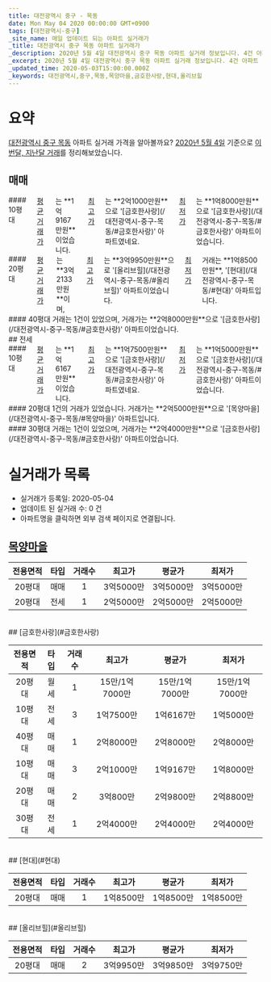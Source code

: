 ```yaml
---
title: 대전광역시 중구 - 목동
date: Mon May 04 2020 00:00:00 GMT+0900
tags: [대전광역시-중구]
_site_name: 매일 업데이트 되는 아파트 실거래가
_title: 대전광역시 중구 목동 아파트 실거래가
_description: 2020년 5월 4일 대전광역시 중구 목동 아파트 실거래 정보입니다. 4건 아파트 정보가 있습니다.
_excerpt: 2020년 5월 4일 대전광역시 중구 목동 아파트 실거래 정보입니다. 4건 아파트 정보가 있습니다.
_updated_time: 2020-05-03T15:00:00.000Z
_keywords: 대전광역시,중구,목동,목양마을,금호한사랑,현대,올리브힐
---
```





# 요약
<ins>대전광역시 중구 목동</ins> 아파트 실거래 가격을 알아볼까요? <ins>2020년 5월 4일</ins> 기준으로 <ins>이번달, 지난달 거래</ins>를 정리해보았습니다.

## 매매
<div class="container">
<div class="six columns" markdown="1">
#### 10평대
<ins>평균 거래가</ins>는 **1억9167만원**이었습니다. <ins>최고가</ins>는 **2억1000만원**으로 '[금호한사랑](/대전광역시-중구-목동/#금호한사랑)' 아파트였네요. <ins>최저가</ins>는 **1억8000만원**으로 '[금호한사랑](/대전광역시-중구-목동/#금호한사랑)' 아파트이었습니다.
</div>
<div class="six columns" markdown="1">
#### 20평대
<ins>평균 거래가</ins>는 **3억2133만원**이며, <ins>최고가</ins>는 **3억9950만원**으로 '[올리브힐](/대전광역시-중구-목동/#올리브힐)' 아파트이었습니다. <ins>최저가</ins> 거래는 **1억8500만원**, '[현대](/대전광역시-중구-목동/#현대)' 아파트입니다.
</div>
</div>
<div class="container">
<div class="twelve columns" markdown="1">
#### 40평대
거래는 1건이 있었으며, 거래가는 **2억8000만원**으로 '[금호한사랑](/대전광역시-중구-목동/#금호한사랑)' 아파트이었습니다.
</div>
</div>
## 전세
<div class="container">
<div class="six columns" markdown="1">
#### 10평대
<ins>평균 거래가</ins>는 **1억6167만원**이었습니다. <ins>최고가</ins>는 **1억7500만원**으로 '[금호한사랑](/대전광역시-중구-목동/#금호한사랑)' 아파트였네요. <ins>최저가</ins>는 **1억5000만원**으로 '[금호한사랑](/대전광역시-중구-목동/#금호한사랑)' 아파트이었습니다.
</div>
<div class="six columns" markdown="1">
#### 20평대
1건의 거래가 있었습니다. 거래가는 **2억5000만원**으로 '[목양마을](/대전광역시-중구-목동/#목양마을)' 아파트입니다.
</div>
</div>
<div class="container">
<div class="twelve columns" markdown="1">
#### 30평대
거래는 1건이 있었으며, 거래가는 **2억4000만원**으로 '[금호한사랑](/대전광역시-중구-목동/#금호한사랑)' 아파트이었습니다.
</div>
</div>



# 실거래가 목록
- 실거래가 등록일: 2020-05-04
- 업데이트 된 실거래 수: 0 건
- 아파트명을 클릭하면 외부 검색 페이지로 연결됩니다.

## [목양마을](#목양마을)

|전용면적|타입|거래수|최고가|평균가|최저가|
|:---:|:---:|:---:|:---:|:---:|:---:|
|20평대|<span class="deal-type-1">매매</span>|1|3억5000만|3억5000만|3억5000만|
|20평대|<span class="deal-type-2">전세</span>|1|2억5000만|2억5000만|2억5000만|

<br/>
## [금호한사랑](#금호한사랑)

|전용면적|타입|거래수|최고가|평균가|최저가|
|:---:|:---:|:---:|:---:|:---:|:---:|
|20평대|<span class="deal-type-3">월세</span>|1|15만/1억7000만|15만/1억7000만|15만/1억7000만|
|10평대|<span class="deal-type-2">전세</span>|3|1억7500만|1억6167만|1억5000만|
|40평대|<span class="deal-type-1">매매</span>|1|2억8000만|2억8000만|2억8000만|
|10평대|<span class="deal-type-1">매매</span>|3|2억1000만|1억9167만|1억8000만|
|20평대|<span class="deal-type-1">매매</span>|2|3억800만|2억9800만|2억8800만|
|30평대|<span class="deal-type-2">전세</span>|1|2억4000만|2억4000만|2억4000만|

<br/>
## [현대](#현대)

|전용면적|타입|거래수|최고가|평균가|최저가|
|:---:|:---:|:---:|:---:|:---:|:---:|
|20평대|<span class="deal-type-1">매매</span>|1|1억8500만|1억8500만|1억8500만|

<br/>
## [올리브힐](#올리브힐)

|전용면적|타입|거래수|최고가|평균가|최저가|
|:---:|:---:|:---:|:---:|:---:|:---:|
|20평대|<span class="deal-type-1">매매</span>|2|3억9950만|3억9850만|3억9750만|

<br/>



